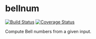 # bellnum
[![Build Status](https://travis-ci.org/dvdmuckle/minsh.svg?branch=master)](https://travis-ci.org/dvdmuckle/minsh)
[![Coverage Status](https://coveralls.io/repos/github/dvdmuckle/bellnum/badge.svg?branch=master)](https://coveralls.io/github/dvdmuckle/bellnum?branch=master)

Compute Bell numbers from a given input.
